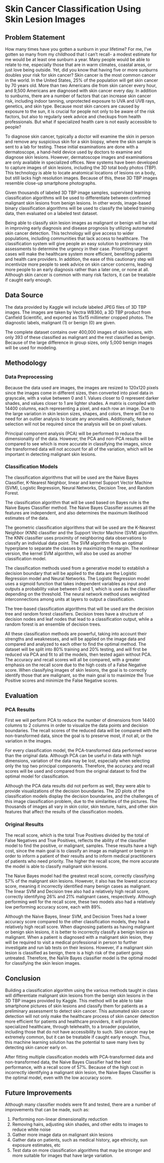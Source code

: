 # Skin Cancer Classification Using Skin Lesion Images

## Problem Statement

How many times have you gotten a sunburn in your lifetime? For me, I’ve gotten so many from my childhood that I can’t recall- a modest estimate for me would be at least one sunburn a year. Many
people would be able to relate to me, especially those that are in warm climates, coastal areas, or just love being outside. Yet, did you know that having five or more sunburns doubles your risk for skin cancer? Skin cancer is the most common cancer in the world. In the United States, 25% of the population will get
skin cancer by 70 years old. More than two Americans die from skin cancer every hour, and 9,500 Americans are diagnosed with skin cancer every day. In addition to sunburns, there are a number of factors that can increase skin cancer risk, including indoor tanning, unprotected exposure to UVA and UVB rays, genetics, and skin type. Because most skin cancers are caused by exposure to the sun, it is crucial for people not only to be aware of the risk factors, but also to regularly seek advice and checkups from health professionals. But what if specialized health care is not easily accessible to people?

To diagnose skin cancer, typically a doctor will examine the skin in person and remove any suspicious skin for a skin biopsy, where the skin sample is sent to a lab for testing. These initial
examinations are done with a dermatoscope, a hand-held device used by doctors to examine and diagnose skin lesions. However, dermatoscope images and examinations are only available in specialized offices. New systems have been developed to capture images of skin lesions, including the 3D total body photos
(TBP). This technology is able to locate anatomical locations of lesions on a body, but still lacks high resolution images. Because of this, these 3D TBP images resemble close-up smartphone photographs.

Given thousands of labeled 3D TBP image samples, supervised learning classification algorithms will be used to differentiate between confirmed malignant skin lesions from benign lesions. In other words, image-based binary classification algorithms will be used to classify the labeled training data, then evaluated on a labeled test dataset.

Being able to classify skin lesion images as malignant or benign will be vital in improving early diagnosis and disease prognosis by utilizing automated skin cancer detection. This technology will give access to wider populations, including communities that lack access to healthcare. The classification system will give people an easy solution to preliminary skin assessments to determine the urgency in their case. Prioritizing urgent cases will make the healthcare system more efficient, benefiting patients and health care providers. In addition, the ease of this cautionary step will incentivize more people to seek advice on skin cancer concerns, leading more people to an early diagnosis rather than a later one, or none at all. Although skin cancer is common with many risk factors, it can be treatable if caught early enough.

## Data Source

The data provided by Kaggle will include labeled JPEG files of 3D TBP images. The images are taken by Vectra WB360, a 3D TBP product from Canfield Scientific, and exported as 15x15 millimeter
cropped photos. The diagnostic labels, malignant (1) or benign (0) are given.

The complete dataset contains over 400,000 images of skin lesions, with only 393 of these classified as malignant and the rest classified as benign. Because of the large difference in group sizes, only 5,000 benign images will be used for modeling.

## Methodology

### Data Preprocessing

Because the data used are images, the images are resized to 120x120 pixels since the images come in different sizes, then converted into pixel data in grayscale, with a value between 0 and 1. Values closer to 0 represent darker shades, and values closer to 1 are lighter shades. A matrix is compiled with
14400 columns, each representing a pixel, and each row an image. Due to the large variation in skin lesion sizes, shapes, and colors, there will be no need for an outlier analysis to locate any anomalies. Additionally, feature selection will not be required since the analysis will be on pixel values.

Principal component analysis (PCA) will be performed to reduce the dimensionality of the data. However, the PCA and non-PCA results will be compared to see which is more accurate in classifying the images, since the transformed data will not account for all of the variation, which will be important in
detecting malignant skin lesions.

### Classification Models

The classification algorithms that will be used are the Naive Bayes Classifier, K-Nearest Neighbor, linear and kernel Support Vector Machine (SVM), Logistic Regression, Neural Networks,
Decision Tree, and Random Forest.

The classification algorithm that will be used based on Bayes rule is the Naive Bayes Classifier method. The Naive Bayes Classifier assumes all the features are independent, and also determines the maximum likelihood estimates of the data.

The geometric classification algorithms that will be used are the K-Nearest Neighbor (KNN) classifier and the Support Vector Machine (SVM) algorithm. The KNN classifier uses proximity of
neighboring data observations to classify an individual data point. The SVM algorithm finds an optimal hyperplane to separate the classes by maximizing the margin. The nonlinear version, the kernel SVM algorithm, will also be used as another classification model.

The classification methods used from a generative model to establish a decision boundary that will be applied to the data are the Logistic Regression model and Neural Networks. The Logistic Regression model uses a sigmoid function that takes independent variables as input and outputs a probability value between 0 and 1, which is used as the classifier depending on the threshold. The neural network method uses weighted interconnections among units at layers to output a classification.

The tree-based classification algorithms that will be used are the decision tree and random forest classifiers. Decision trees have a structure of decision nodes and leaf nodes that lead to a classification output, while a random forest is an ensemble of decision trees.

All these classification methods are powerful, taking into account their strengths and weaknesses, and will be applied on the image data and compared and analyzed to each other to find the optimal method. The dataset will be split into 80% training and 20% testing, and will first be reduced via PCA and fit to all the models, then tested again without PCA. The accuracy and recall scores will all be compared, with a greater emphasis on the recall score due to the high costs of a False Negative score.
When classifying images of skin lesions, the goal is to correctly identify those that are malignant, so the main goal is to maximize the True Positive scores and minimize the False Negative scores.

## Evaluation

### PCA Results

First we will perform PCA to reduce the number of dimensions from 14400 columns to 2 columns in order to visualize the data points and decision boundaries. The recall scores of the reduced
data will be compared with the non-transformed data, since the goal is to preserve most, if not all, or the
variation in the images.

For every classification model, the PCA-transformed data performed worse than the original data. Although PCA can be useful in data with high dimensions, variation of the data may be lost, especially when selecting only the top two principal components. Therefore, the accuracy and recall scores will be
used and compared from the original dataset to find the optimal model for classification.

Although the PCA data results did not perform as well, they were able to provide visualizations of the decision boundaries. The 2D plots of the classification models display the decision boundaries, and the challenges of this image classification problem, due to the similarities of the pictures. The thousands of images all vary in skin color, skin texture, hairs, and other skin features that affect the results of the classification models.

### Original Results

The recall score, which is the total True Positives divided by the total of False Negatives and True Positives, reflects the ability of the classifier model to find the positive, or malignant, samples. These results have a high cost, since the main goal is to classify an image as malignant or benign in order to inform a patient of their results and to inform medical practitioners of patients who need priority. The higher the recall score, the more accurate the model is able to classify malignant skin lesions.

The Naive Bayes model had the greatest recall score, correctly classifying 57% of the malignant skin lesions. However, it also has the lowest accuracy score, meaning it incorrectly identified many benign cases as malignant. The linear SVM and Decision tree also had a relatively high recall score, correctly identifying 26% and 21% malignant cases, respectively. Although performing well for the recall score, these two models also had a relatively low performing accuracy score, each with 89%.

Although the Naive Bayes, linear SVM, and Decision Trees had a lower accuracy score compared to the other classification models, they had a relatively high recall score. When diagnosing patients as having malignant or benign skin lesions, it is better to incorrectly classify a benign lesion as malignant. When a patient is diagnosed with a malignant skin lesion, they will be required to visit a medical professional in person to further investigate and run lab tests on their lesions. However, if a malignant
skin lesion is classified as benign, there is a high risk of the patient going untreated. Therefore, the NaiVe Bayes classifier model is the optimal model for classifying the skin lesion images.

## Conclusion

Building a classification algorithm using the various methods taught in class will differentiate malignant skin lesions from the benign skin lesions in the 3D TBP images provided by Kaggle. This method will be able to take smartphone pictures of skin lesions and classify them for patients as a preliminary assessment to detect skin cancer. This automated skin cancer detection will not only make the healthcare process of skin cancer detection more efficient for patients and healthcare providers, it will provide specialized healthcare, through telehealth, to a broader population, including those that do not
have accessibility to such. Skin cancer may be extremely common, but it can be treatable if caught early enough. Thus, this machine learning solution has the potential to save many lives by detecting skin cancer early on.

After fitting multiple classification models with PCA-transformed data and non-transformed data, the Naive Bayes Classifier had the best performance, with a recall score of 57%. Because of the high cost in incorrectly identifying a malignant skin lesion, the Naive Bayes Classifier is the optimal model, even with the low accuracy score.

## Future Improvements

Although many classifier models were fit and tested, there are a number of improvements that can be made, such as:

1. Performing non-linear dimensionality reduction
2. Removing hairs, adjusting skin shades, and other edits to images to reduce white noise
3. Gather more image data on malignant skin lesions
4. Gather data on patients, such as medical history, age ethnicity, sun exposure estimates, etc
5. Test data on more classification algorithms that may be stronger and more suitable for images that have large variation.